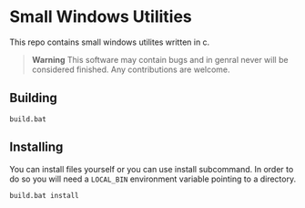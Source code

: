 # Small Windows Utilities

This repo contains small windows utilites written in c.

> **Warning** This software may contain bugs and in genral never will be considered finished.
> Any contributions are welcome.

## Building

```batch
build.bat
```

## Installing

You can install files yourself or you can use install subcommand. In order to do so you will need a `LOCAL_BIN` environment variable pointing to a directory.

```sh
build.bat install
```
